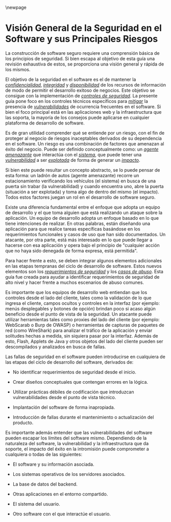\newpage
# Visión General de la Seguridad en el Software y sus Principales Riesgos

La construcción de software seguro requiere una comprensión básica de
los principios de seguridad. Si bien escapa al objetivo de esta guía una
revisión exhaustiva de estos, se proporciona una visión general y rápida
de los mismos.

El objetivo de la seguridad en el software es el de mantener la
[*confidencialidad*](#confidencialidad), [*integridad*](#integridad) y
[*disponibilidad*](#disponibilidad) de los recursos de información de
modo de permitir el desarrollo exitoso de negocios. Este objetivo se
consigue con la implementación de [*controles de
seguridad*](#ControlDeSeguridad). La presente guía pone foco en los
controles técnicos específicos para [*mitigar*](#mitigar) la presencia
de [*vulnerabilidades*](#Vulnerabilidad) de ocurrencia frecuentes en el
software. Si bien el foco principal está en las aplicaciones web y la
infraestructura que las soporta, la mayoría de los consejos puede
aplicarse en cualquier plataforma de desarrollo de software.

Es de gran utilidad comprender qué se entiende por un riesgo, con el fin
de proteger al negocio de riesgos inaceptables derivados de su
dependencia en el software. Un riesgo es una combinación de factores que
amenazan al éxito del negocio. Puede ser definido conceptualmente como:
un [*agente amenazante*](#AgenteDeAmenaza) que interactúa con el
[*sistema*](#sistema), que puede tener una
[*vulnerabilidad*](#Vulnerabilidad) a ser [*explotada*](#Exploit) de
forma de generar un [*impacto*](#impacto).

Si bien este puede resultar un concepto abstracto, se lo puede pensar de
esta forma: un ladrón de autos (agente amenazante) recorre un
estacionamiento verificando los vehículos (el sistema) en busca de una
puerta sin trabar (la vulnerabilidad) y cuando encuentra uno, abre la
puerta (situación a ser explotada) y toma algo de dentro del mismo (el
impacto). Todos estos factores juegan un rol en el desarrollo de
software seguro.

Existe una diferencia fundamental entre el enfoque que adopta un equipo
de desarrollo y el que toma alguien que está realizando un ataque sobre
la aplicación. Un equipo de desarrollo adopta un enfoque basado en lo
que tiene intenciones de realizar. En otras palabras, están diseñando
una aplicación para que realice tareas específicas basándose en los
requerimientos funcionales y casos de uso que han sido documentados. Un
atacante, por otra parte, está más interesado en lo que puede llegar a
hacerse con esa aplicación y opera bajo el principio de "cualquier
acción que no haya sido denegada de forma expresa, está permitida".

Para hacer frente a esto, se deben integrar algunos elementos
adicionales en las etapas tempranas del ciclo de desarrollo de software.
Estos nuevos elementos son los [*requerimientos de
seguridad*](#RequerimientoDeSeguridad) y los [*casos de
abuso*](#CasosDeAbuso). Esta guía fue creada para ayudar a identificar
requerimientos de seguridad de alto nivel y hacer frente a muchos
escenarios de abuso comunes.

Es importante que los equipos de desarrollo web entiendan que los
controles desde el lado del cliente, tales como la validación de lo que
ingresa el cliente, campos ocultos y controles en la interfaz (por
ejemplo: menús desplegables y botones de opción) brindan poco si acaso
algún beneficio desde el punto de vista de la seguridad. Un atacante
puede utilizar herramientas tales como proxies del lado del cliente (por
ejemplo: WebScarab o Burp de OWASP) o herramientas de capturas de
paquetes de red (como WireShark) para analizar el tráfico de la
aplicación y enviar solitudes hechas a medida, sin siquiera pasar por la
interfaz. Además de esto, Flash, Applets de Java y otros objetos del
lado del cliente pueden ser descompilados y analizados en busca de
fallas.

Las fallas de seguridad en el software pueden introducirse en cualquiera
de las etapas del ciclo de desarrollo del software, derivados de:

-   No identificar requerimientos de seguridad desde el inicio.

-   Crear diseños conceptuales que contengan errores en la lógica.

-   Utilizar prácticas débiles de codificación que introduzcan
    vulnerabilidades desde el punto de vista técnico.

-   Implantación del software de forma inapropiada.

-   Introducción de fallas durante el mantenimiento o actualización del
    producto.

Es importante además entender que las vulnerabilidades del software
pueden escapar los límites del software mismo. Dependiendo de la
naturaleza del software, la vulnerabilidad y la infraestructura que da
soporte, el impacto del éxito en la intromisión puede comprometer a
cualquiera o todas de las siguientes:

-   El software y su información asociada.

-   Los sistemas operativos de los servidores asociados.

-   La base de datos del backend.

-   Otras aplicaciones en el entorno compartido.

-   El sistema del usuario.

-   Otro software con el que interactúe el usuario.
